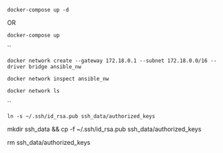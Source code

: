 `docker-compose up -d`

OR

`docker-compose up`

``
```
docker network create --gateway 172.18.0.1 --subnet 172.18.0.0/16 --driver bridge ansible_nw

docker network inspect ansible_nw

docker network ls
```
``

`ln -s ~/.ssh/id_rsa.pub ssh_data/authorized_keys`

mkdir ssh_data && cp -f ~/.ssh/id_rsa.pub ssh_data/authorized_keys

rm ssh_data/authorized_keys